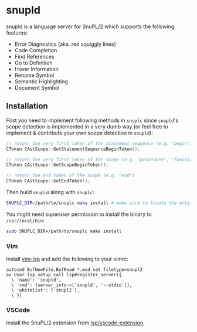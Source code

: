 # snupld

snupld is a language server for SnuPL/2 which supports the following features:

- Error Diagnostics (aka. red squiggly lines)
- Code Completion
- Find References
- Go to Definition
- Hover Information
- Rename Symbol
- Semantic Highlighting
- Document Symbol

## Installation
First you need to implement following methods in `snuplc` since `snupld`'s scope detection is implemented in a very dumb way (or feel free to implement & contribute your own scope detection in `snupld`):
```cpp
// return the very first token of the statement sequence (e.g. "begin")
CToken CAstScope::GetStatementSequenceBeginToken();

// return the very first token of the scope (e.g. "procedure", "function", "module")
CToken CAstScope::GetScopeBeginToken();

// return the end token of the scope (e.g. "end")
CToken CAstScope::GetEndToken();
```

Then build `snupld` along with `snuplc`:
```bash
SNUPLC_DIR=/path/to/snuplc make install # make sure to locate the entire snuplc directory, not the '/src' directory
```

You might need superuser permission to install the binary to `/usr/local/bin`:

```bash
sudo SNUPLC_DIR=/path/to/snuplc make install
```

### Vim

Install [vim-lsp](https://github.com/prabirshrestha/vim-lsp) and add the following to your vimrc:

```vim
autocmd BufNewFile,BufRead *.mod set filetype=snupl2
au User lsp_setup call lsp#register_server({
  \ 'name': 'snupld',
  \ 'cmd': {server_info->['snupld', '--stdio']},
  \ 'whitelist': ['snupl2'],
  \ })
```

### VSCode

Install the SnuPL/2 extension from [lsp/vscode-extension](../vscode-extension/README.md).
